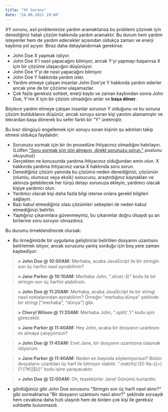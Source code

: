 ```yaml
---
title: "XY Sorunu"
date: "24.06.2021 19:40"
---
```


XY sorunu, asıl probleminize yardım aramaktansa bu problemi çözmek için denediğiniz hatalı çözüm hakkında yardım aramaktır. Bu durum hem yardım isteyenler hem de yardım edecekler açısından oldukça zaman ve enerji kaybına yol açıyor. Biraz daha detaylandırmak gerekirse:

-   John Doe X yapmak istiyor.
-   John Doe X'i nasıl yapacağını bilmiyor, ancak Y'yi yapmayı başarırsa X için bir çözüme ulaşacığını düşünüyor.
-   John Doe Y'yi de nasıl yapacağını bilmiyor.
-   John Doe Y hakkında yardım ister.
-   Yardım etmeye çalışan insanlar John Doe'ye Y hakkında yardım ederler ancak yine de bir çözüme ulaşamazlar.
-   Çok fazla gereksiz sohbet, enerji kaybı ve zaman kaybından sonra John Doe, Y'nin X için bir çözüm olmadığını anlar ve **başa döner**.

Böylece yardım etmeye çalışan insanlar sorunun Y olduğunu ve bu soruna çözüm bulduklarını düşünür, ancak soruyu soran kişi yanıtını alamamıştır ve tekrardan başa dönerek bu sefer farklı bir "Y" üretmiştir.

Bu kısır döngüyü engellemek için soruyu soran kişinin şu adımları takip etmesi oldukça faydalıdır:

-   Sorunuzu sormak için bir ön prosedüre ihtiyacınız olmadığını hatırlayın. (Lütfen ["Soru sormak için izin almayın, direkt sorunuzu sorun."](/post/soru-sormak-icin-izin-almayin-direkt-sorunuzu-sorun) postunu okuyunuz)
-   Gerçekten ne konusunda yardıma ihtiyacınız olduğundan emin olun. X hakkında yardıma ihtiyacınız varsa X hakkında soru sorun.
-   Denediğiniz çözüm yanında bu çözümü neden denediğinizi, çözümün (olumlu, olumsuz veya eksik) sonucunu, araştırdığınız kaynakları ve aklınıza gelebilecek her türşü detayı sorunuza ekleyin, yardımcı olacak kişiye yardımcı olun.
-   Yardımcı olacak kişi daha fazla bilgi isterse onlara gerekli bilgileri sağlayın.
-   Bazı kabul etmediğiniz olası çözümleri sebepleri ile neden kabul etmediğinizi belirtin.
-   Yaptığınız çıkarımlara güvenmeyiniz, bu çıkarımlar doğru olsaydı şu an birilerine soru soruyor olmazdınız.

Bu durumu örneklendirecek olursak:

-   Bu örneğimizde bir uygulama geliştiricisi belirtilen dosyanın uzantısını belirlemek istiyor, ancak sorusunu yanlış sorduğu için boş yere zaman kaybediyor:

> **> John Doe @ 10:00AM:** Merhaba, acaba JavaScript ile bir stringin son üç harfini nasıl ayırabilirim?

> **> Jane Parker @ 10:10AM:** Merhaba John, "<String>.slice(-3)" kodu ile bir stringin son üç harfini alabilirsin.

> **> John Doe @ 11:20AM:** Merhaba, acaba JavaScript ile bir stringi nasıl noktalarından ayırabilirim? Örneğin "merhaba.dünya" şeklinde bir stringi ["merhaba", "dünya"] gibi.

> **> Cheryl Wilson @ 11:20AM:** Merhaba John, "<String>.split('.')" kodu işini görecektir.

> **> Jane Parker @ 11:40AM:** Hey John, acaba bir dosyanın uzantısını mı almaya çalışıyorsun?

> **> John Doe @ 11:45AM:** Evet Jane, bir dosyanın uzantısına ulaşmak istiyorum.

> **> Jane Parker @ 11:40AM:** Neden en başında söylemiyorsun? Bütün dosyaların uzantıları üç harf ile bitmiyor olabilir. "<String>.match(/\.([0-9a-z]+)(?:[\?#]|$)/)" kodu işine yarayacaktır.

> **> John Doe @ 12:00AM:** Oh, teşekkürler Jane! Günümü kurtardın.

-   gördüğünüz gibi John Doe sorusunu "Stringin son üç harfi nasıl alınır?" gibi sormaktansa "Bir dosyanın uzantısını nasıl alınır?" şeklinde sorsaydı hem cevabına daha hızlı ulaşırdı hem de birden çok kişi ile gereksiz sohbette bulunmazdı.
